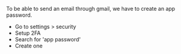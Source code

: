To be able to send an email through gmail, we have to create an app password. 
* Go to settings > security
* Setup 2FA
* Search for 'app password'
* Create one